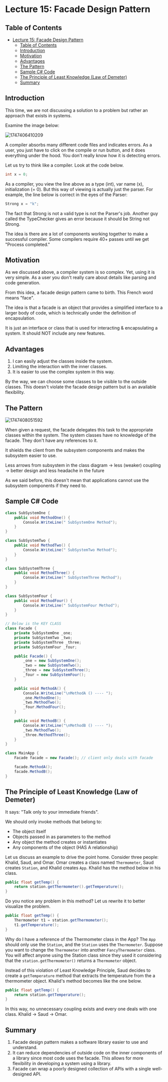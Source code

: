 # Lecture 15: Facade Design Pattern

## Table of Contents

- [Lecture 15: Facade Design Pattern](#lecture-15-facade-design-pattern)
  - [Table of Contents](#table-of-contents)
  - [Introduction](#introduction)
  - [Motivation](#motivation)
  - [Advantages](#advantages)
  - [The Pattern](#the-pattern)
  - [Sample C# Code](#sample-c-code)
  - [The Principle of Least Knowledge (Law of Demeter)](#the-principle-of-least-knowledge-law-of-demeter)
  - [Summary](#summary)

## Introduction

This time, we are not discussing a solution to a problem but rather an approach that exists in systems.

Examine the image below:

![1747406410209](image/lecture-15/1747406410209.png)

A compiler absorbs many different code files and indicates errors.
As a user, you just have to click on the compile or run button, and it does everything under the hood.
You don't really know how it is detecting errors.

Let us try to think like a compiler. Look at the code below.

```java
int x = 0;
```

As a compiler, you view the line above as a type (int), var name (x), initialization (= 0).
But this way of viewing is actually just the parser. For example, the line below is correct in the eyes of the Parser:

```java
Strong x = "k";
```

The fact that Strong is not a valid type is not the Parser's job. Another guy called the TypeChecker gives an error because it should be String not Strong.

The idea is there are a lot of components working together to make a successful compiler.
Some compilers require 40+ passes until we get "Process completed."

## Motivation

As we discussed above, a compiler system is so complex. Yet, using it is very simple. As a user you don't really care about details like parsing and code generation.

From this idea, a facade design pattern came to birth. This French word means "face".

The idea is that a facade is an object that provides a simplified interface to a larger body of code, which is technically under the definition of encapsulation.

It is just an interface or class that is used for interacting & encapsulating a system. It should NOT include any new features.

## Advantages

1. I can easily adjust the classes inside the system.
2. Limiting the interaction with the inner classes.
3. It is easier to use the complex system in this way.

By the way, we can choose some classes to be visible to the outside classes. This doesn't violate the facade design pattern but is an available flexibility.

## The Pattern

![1747408051592](image/lecture-15/1747408051592.png)

When given a request, the facade delegates this task to the appropriate classes within the system.
The system classes have no knowledge of the facade. They don't have any references to it.

It shields the client from the subsystem components and makes the subsystem easier to use.

Less arrows from subsystem in the class diagram -> less (weaker) coupling -> better design and less headache in the future

As we said before, this doesn't mean that applications cannot use the subsystem components if they need to.

## Sample C# Code

```c#
class SubSystemOne {
    public void MethodOne() {
        Console.WriteLine(" SubSystemOne Method");
    }
}

class SubSystemTwo {
    public void MethodTwo() {
        Console.WriteLine(" SubSystemTwo Method");
    }
}

class SubSystemThree {
    public void MethodThree() {
        Console.WriteLine(" SubSystemThree Method");
    }
}

class SubSystemFour {
    public void MethodFour() {
        Console.WriteLine(" SubSystemFour Method");
    }
}

// Below is the KEY CLASS
class Facade {
    private SubSystemOne _one;
    private SubSystemTwo _two;
    private SubSystemThree _three;
    private SubSystemFour _four;

    public Facade() {
        _one = new SubSystemOne();
        _two = new SubSystemTwo();
        _three = new SubSystemThree();
        _four = new SubSystemFour();
    }

    public void MethodA() {
        Console.WriteLine("\nMethodA () ---- ");
        _one.MethodOne();
        _two.MethodTwo();
        _four.MethodFour();
    }

    public void MethodB() {
        Console.WriteLine("\nMethodB () ---- ");
        _two.MethodTwo();
        _three.MethodThree();
    }
}

class MainApp {
    Facade facade = new Facade(); // client only deals with facade

    facade.MethodA();
    facade.MethodB();
}
```

## The Principle of Least Knowledge (Law of Demeter)

It says: "Talk only to your immediate friends".

We should only invoke methods that belong to:

- The object itself
- Objects passed in as parameters to the method
- Any object the method creates or instantiates
- Any components of the object (HAS A relationship)

Let us discuss an example to drive the point home. Consider three people: Khalid, Saud, and Omar. Omar creates a class named `Thermometer`, Saud creates `Station`, and Khalid creates `App`. Khalid has the method below in his class.

```java
public float getTemp() {
    return station.getThermometer().getTemperature();
}
```

Do you notice any problem in this method? Let us rewrite it to better visualize the problem.

```java
public float getTemp() {
    Thermometer t1 = station.getThermometer();
    t1.getTemperature();
}
```

Why do I have a reference of the Thermometer class in the App? The `App` should only use the `Station`, and the `Station` uses the `Thermometer`.
Suppose you want to change the `Thermometer` into another `FancyThermometer` class. You will affect anyone using the Station class since they used it considering that the `station.getThermometer()` returns a `Thermometer` object.

Instead of this violation of Least Knowledge Principle, Saud decides to create a `getTemperature` method that extracts the temperature from the a thermometer object. Khalid's method becomes like the one below.

```java
public float getTemp() {
    return station.getTemperature();
}
```

In this way, no unnecessary coupling exists and every one deals with one class. Khalid -> Saud -> Omar.

## Summary

1. Facade design pattern makes a software library easier to use and understand.
2. It can reduce dependencies of outside code on the inner components of a library since most code uses the facade. This allows for more flexibility in developing a system using a library.
3. Facade can wrap a poorly designed collection of APIs with a single well-designed API.